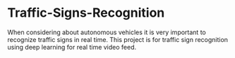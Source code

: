 # Traffic-Signs-Recognition
When considering about autonomous vehicles it is very important to recognize traffic signs in real time. This project is for traffic sign recognition using deep learning for real time video feed. 
